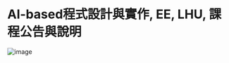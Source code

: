 # AI-based程式設計與實作, EE, LHU, 課程公告與說明

![image](https://github.com/kietu1114171042/KIET/assets/162247047/a993a5da-1e1a-4af8-8d1b-ad8522f15c60)
